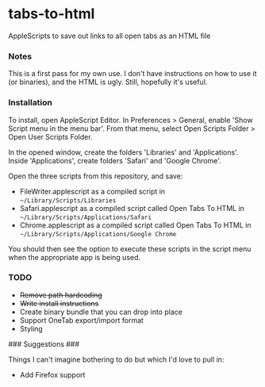 # tabs-to-html #

AppleScripts to save out links to all open tabs as an HTML file

### Notes ###

This is a first pass for my own use. I don't have instructions on how to use it (or binaries), and the HTML is ugly. Still, hopefully it's useful.

### Installation ###

To install, open AppleScript Editor. In Preferences > General, enable 'Show Script menu in the menu bar'. From that menu, select Open Scripts Folder > Open User Scripts Folder.

In the opened window, create the folders 'Libraries' and 'Applications'. Inside 'Applications', create folders 'Safari' and 'Google Chrome'.

Open the three scripts from this repository, and save:
* FileWriter.applescript as a compiled script in `~/Library/Scripts/Libraries`
* Safari.applescript as a compiled script called Open Tabs To HTML in `~/Library/Scripts/Applications/Safari`
* Chrome.applescript as a compiled script called Open Tabs To HTML in `~/Library/Scripts/Applications/Google Chrome`

You should then see the option to execute these scripts in the script menu when the appropriate app is being used.

### TODO ###

* ~~Remove path hardcoding~~
* ~~Write install instructions~~
* Create binary bundle that you can drop into place
* Support OneTab export/import format
* Styling

### Suggestions ###

Things I can't imagine bothering to do but which I'd love to pull in:

* Add Firefox support
